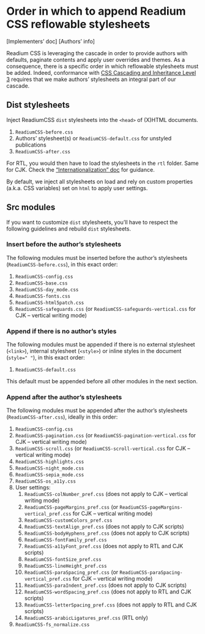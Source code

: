 # Order in which to append Readium CSS reflowable stylesheets

[Implementers’ doc] [Authors’ info]

Readium CSS is leveraging the cascade in order to provide authors with defaults, paginate contents and apply user overrides and themes. As a consequence, there is a specific order in which reflowable stylesheets must be added. Indeed, conformance with [CSS Cascading and Inheritance Level 3](https://www.w3.org/TR/css3-cascade/) requires that we make authors’ stylesheets an integral part of our cascade.

## Dist stylesheets

Inject ReadiumCSS `dist` stylesheets into the `<head>` of (X)HTML documents. 

1. `ReadiumCSS-before.css`
2. Authors’ stylesheet(s) or `ReadiumCSS-default.css` for unstyled publications
3. `ReadiumCSS-after.css`

For RTL, you would then have to load the stylesheets in the `rtl` folder. Same for CJK. Check the [“Internationalization” doc](../docs/CSS16-internationalization.md) for guidance.

By default, we inject all stylesheets on load and rely on custom properties (a.k.a. CSS variables) set on `html` to apply user settings.

## Src modules

If you want to customize `dist` stylesheets, you’ll have to respect the following guidelines and rebuild `dist` stylesheets.

### Insert before the author’s stylesheets

The following modules must be inserted before the author’s stylesheets (`ReadiumCSS-before.css`), in this exact order: 

1. `ReadiumCSS-config.css`
2. `ReadiumCSS-base.css`
3. `ReadiumCSS-day_mode.css`
4. `ReadiumCSS-fonts.css`
5. `ReadiumCSS-html5patch.css`
6. `ReadiumCSS-safeguards.css` (or `ReadiumCSS-safeguards-vertical.css` for CJK – vertical writing mode)

### Append if there is no author’s styles

The following modules must be appended if there is no external stylesheet (`<link>`), internal stylesheet (`<style>`) or inline styles in the document (`style=" "`), in this exact order: 

1. `ReadiumCSS-default.css`

This default must be appended before all other modules in the next section.

### Append after the author’s stylesheets

The following modules must be appended after the author’s stylesheets (`ReadiumCSS-after.css`), ideally in this order: 

1. `ReadiumCSS-config.css`
2. `ReadiumCSS-pagination.css` (or `ReadiumCSS-pagination-vertical.css` for CJK – vertical writing mode)
3. `ReadiumCSS-scroll.css` (or `ReadiumCSS-scroll-vertical.css` for CJK – vertical writing mode)
4. `ReadiumCSS-highlights.css`
5. `ReadiumCSS-night_mode.css`
6. `ReadiumCSS-sepia_mode.css`
7. `ReadiumCSS-os_a11y.css`
8. User settings:
    1. `ReadiumCSS-colNumber_pref.css` (does not apply to CJK – vertical writing mode)
    2. `ReadiumCSS-pageMargins_pref.css` (or `ReadiumCSS-pageMargins-vertical_pref.css` for CJK – vertical writing mode)
    3. `ReadiumCSS-customColors_pref.css`
    4. `ReadiumCSS-textAlign_pref.css` (does not apply to CJK scripts)
    5. `ReadiumCSS-bodyHyphens_pref.css` (does not apply to CJK scripts)
    6. `ReadiumCSS-fontFamily_pref.css`
    7. `ReadiumCSS-a11yFont_pref.css` (does not apply to RTL and CJK scripts)
    8. `ReadiumCSS-fontSize_pref.css`
    9. `ReadiumCSS-lineHeight_pref.css`
    10. `ReadiumCSS-paraSpacing_pref.css` (or `ReadiumCSS-paraSpacing-vertical_pref.css` for CJK – vertical writing mode)
    11. `ReadiumCSS-paraIndent_pref.css` (does not apply to CJK scripts)
    12. `ReadiumCSS-wordSpacing_pref.css` (does not apply to RTL and CJK scripts)
    13. `ReadiumCSS-letterSpacing_pref.css` (does not apply to RTL and CJK scripts)
    14. `ReadiumCSS-arabicLigatures_pref.css` (RTL only)
9. `ReadiumCSS-fs_normalize.css`